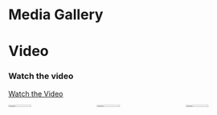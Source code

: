 # Media Gallery
# Video

### Watch the video
[Watch the Video](https://github.com/user-attachments/assets/eb8729f3-8da4-412a-b3e8-e3ccb61ae510)

<div style="display: flex; justify-content: space-between; flex-wrap: wrap;">
    <div style="flex: 1; display: flex; justify-content: space-between; flex-wrap: wrap;">
        <img src="https://github.com/user-attachments/assets/4495cbb0-365f-4544-ae5e-70be2b52f07e" alt="Image 1" style="width: 30%; margin-bottom: 10px;">
        <img src="https://github.com/user-attachments/assets/10ce47ca-4922-408e-a358-7e2ec847a16a" alt="Image 2" style="width: 30%; margin-bottom: 10px;">
        <img src="https://github.com/user-attachments/assets/b8245162-3e93-43c5-971f-62e940747710" alt="Image 3" style="width: 30%; margin-bottom: 10px;">
    </div>
</div>
